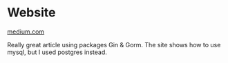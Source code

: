 # Website
[medium.com](https://medium.com/@cgrant/developing-a-simple-crud-api-with-go-gin-and-gorm-df87d98e6ed1)

Really great article using packages Gin & Gorm.  The site shows how to use mysql, but I used postgres instead.
